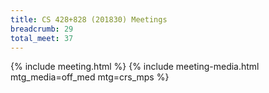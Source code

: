 ```yaml
---
title: CS 428+828 (201830) Meetings
breadcrumb: 29
total_meet: 37
---
```

{% include meeting.html %}
{% include meeting-media.html mtg_media=off_med mtg=crs_mps %}
